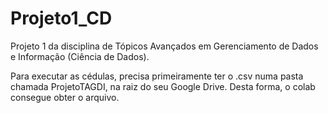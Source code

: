 # Projeto1_CD
Projeto 1 da disciplina de Tópicos Avançados em Gerenciamento de Dados e Informação (Ciência de Dados).


Para executar as cédulas, precisa primeiramente ter o .csv numa pasta chamada ProjetoTAGDI, na raiz do seu Google Drive. Desta forma, o colab consegue obter o arquivo.
